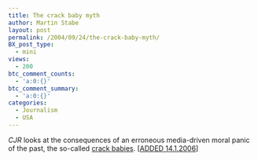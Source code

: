 ```yaml
---
title: The crack baby myth
author: Martin Stabe
layout: post
permalink: /2004/09/24/the-crack-baby-myth/
BX_post_type:
  - mini
views:
  - 200
btc_comment_counts:
  - 'a:0:{}'
btc_comment_summary:
  - 'a:0:{}'
categories:
  - Journalism
  - USA
---
```

*CJR* looks at the consequences of an erroneous media-driven moral panic of the past, the so-called [crack babies][1]. [[ADDED 14.1.2006][2]]

 [1]: http://www.cjr.org/issues/2004/5/voices-blake.asp
 [2]: http://martinstabe.com/blog/?p=1348
